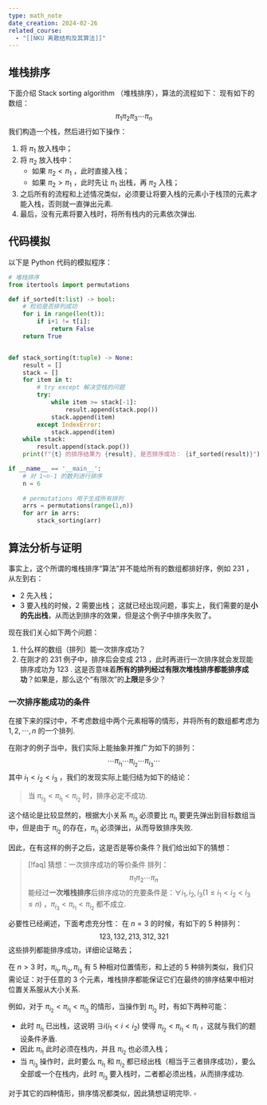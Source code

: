 ```yaml
---
type: math_note
date_creation: 2024-02-26
related_course:
  - "[[NKU 离散结构及其算法]]"
---
```

## 堆栈排序
下面介绍 Stack sorting algorithm （堆栈排序），算法的流程如下：
现有如下的数组：
$$
\pi_1 \pi_2 \pi_3 \cdots \pi_n
$$
我们构造一个栈，然后进行如下操作：
1. 将 $\pi_1$ 放入栈中；
2. 将 $\pi_2$ 放入栈中：
	- 如果 $\pi_2<\pi_1$ ，此时直接入栈；
	- 如果 $\pi_2 >\pi_1$ ，此时先让 $\pi_1$ 出栈，再 $\pi_2$ 入栈；
3. 之后所有的流程和上述情况类似，必须要让将要入栈的元素小于栈顶的元素才能入栈，否则就一直弹出元素.
4. 最后，没有元素将要入栈时，将所有栈内的元素依次弹出.

## 代码模拟
以下是 Python 代码的模拟程序：

```python
# 堆栈排序
from itertools import permutations

def if_sorted(t:list) -> bool:
	# 检验是否排列成功
	for i in range(len(t)):
		if i+1 != t[i]:
			return False
	return True


def stack_sorting(t:tuple) -> None:
	result = [] 
	stack = []
	for item in t:
		# try except 解决空栈的问题
		try: 
			while item >= stack[-1]:
				result.append(stack.pop())
			stack.append(item)
		except IndexError:
			stack.append(item)
	while stack:
		result.append(stack.pop())
	print(f"{t} 的排序结果为 {result}, 是否排序成功： {if_sorted(result)}")

if __name__ == '__main__':
	# 对 1~n-1 的数列进行排序
	n = 6
	
	# permutations 用于生成所有排列
	arrs = permutations(range(1,n))
	for arr in arrs:
		stack_sorting(arr)
```

## 算法分析与证明
事实上，这个所谓的堆栈排序“算法”并不能给所有的数组都排好序，例如 $231$ ，从左到右：
- $2$ 先入栈；
- $3$ 要入栈的时候，$2$ 需要出栈；
这就已经出现问题，事实上，我们需要的是**小的先出栈**，从而达到排序的效果，但是这个例子中排序失败了。

现在我们关心如下两个问题：

1. 什么样的数组（排列）能一次排序成功？
2. 在刚才的 $231$ 例子中，排序后会变成 $213$ ，此时再进行一次排序就会发现能排序成功为 $123$ . 这是否意味着**所有的排列经过有限次堆栈排序都能排序成功**？如果是，那么这个“有限次”的**上限**是多少？

### 一次排序能成功的条件
在接下来的探讨中，不考虑数组中两个元素相等的情形，并将所有的数组都考虑为 $1,2,\cdots,n$ 的一个排列.

在刚才的例子当中，我们实际上能抽象并推广为如下的排列：
$$
\cdots \pi_{i_1}\cdots \pi_{i_2} \cdots \pi_{i_3}\cdots
$$
其中 $i_1<i_2<i_3$ ，我们的发现实际上能归结为如下的结论：

> 当 $\pi_{i_3}<\pi_{i_1}<\pi_{i_2}$ 时，排序必定不成功.

这个结论是比较显然的，根据大小关系 $\pi_{i_3}$ 必须要比 $\pi_{i_1}$ 要更先弹出到目标数组当中，但是由于 $\pi_{i_2}$ 的存在，$\pi_{i_1}$ 必须弹出，从而导致排序失败.

因此，在有这样的例子之后，这是否是等价条件？我们给出如下的猜想：

>[!faq] 猜想：一次排序成功的等价条件
> 排列：
> $$ \pi_1 \pi_2\cdots \pi_n $$
> 能经过**一次堆栈排序**后排序成功的充要条件是：$\forall i_1,i_2,i_3 (1\leqslant i_1< i_2 < i_3 \leqslant n)$ ，$\pi_{i_3}<\pi_{i_1}<\pi_{i_2}$ 都不成立.

必要性已经阐述，下面考虑充分性：
在 $n=3$ 的时候，有如下的 $5$ 种排列：
$$
123,132,213,312,321
$$
这些排列都能排序成功，详细论证略去；

在 $n> 3$ 时，$\pi_{i_1},\pi_{i_2},\pi_{i_3}$ 有 $5$ 种相对位置情形，和上述的 $5$ 种排列类似，我们只需论证：对于任意的 $3$ 个元素，堆栈排序都能保证它们在最终的排序结果中相对位置关系服从大小关系.

例如，对于 $\pi_{i_2}<\pi_{i_1}<\pi_{i_3}$ 的情形，当操作到 $\pi_{i_2}$ 时，有如下两种可能：

- 此时 $\pi_{i_1}$ 已出栈，这说明 $\exists i (i_1<i<i_2)$ 使得 $\pi_{i_2}<\pi_{i_1}<\pi_i$ ，这就与我们的题设条件矛盾.
- 因此 $\pi_{i_1}$ 此时必须在栈内，并且 $\pi_{i_2}$ 也必须入栈；
- 当 $\pi_{i_3}$ 操作时，此时要么 $\pi_{i_1}$ 和 $\pi_{i_2}$ 都已经出栈（相当于三者排序成功），要么全部或一个在栈内，此时 $\pi_{i_3}$ 要入栈时，二者都必须出栈，从而排序成功.

对于其它的四种情形，排序情况都类似，因此猜想证明完毕. $\square$

